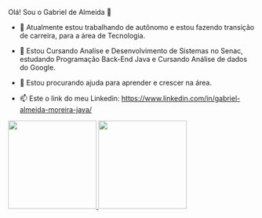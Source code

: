 Olá! Sou o Gabriel de Almeida 👋


- 🔭 Atualmente estou trabalhando de autônomo e estou fazendo transição de carreira, para a área de Tecnologia.
- 🌱 Estou Cursando Analise e Desenvolvimento de Sistemas no Senac, estudando Programação Back-End Java e Cursando Análise de dados do Google.

- 🤔 Estou procurando ajuda para aprender e crescer na área.

- 📫 Este o link do meu Linkedin: https://www.linkedin.com/in/gabriel-almeida-moreira-java/

<a href="https://github.com/gabrielllsp">
  <img height="180em" src="https://github-readme-stats.vercel.app/api?username=gabrielllsp&show_icons=true&theme=dark&include_all_commits=true&count_private=true"/>
  <img height="180em" src="https://github-readme-stats.vercel.app/api/top-langs/?username=gabrielllsp&layout=compact&langs_count=7&theme=dark"/>
</div>

          
  
            
          
  
  
            
            
          
 
  
</div>

